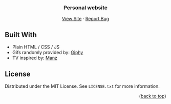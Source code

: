 <div id="top"></div>

<div align="center">
<h3 align="center">Personal website</h3>

  <p align="center">
    <a href="https://ruudvh.github.io/">View Site</a>
    ·
    <a href="https://github.com/ruudvh/ruudvh.github.io/issues">Report Bug</a>
  </p>
</div>

## Built With
* Plain HTML / CSS / JS
* Gifs randomly provided by: [Giphy](https://www.giphy.com)
* TV inspired by: [Manz](https://codepen.io/manz/pen/MWoRMja)

## License
Distributed under the MIT License. See `LICENSE.txt` for more information.

<p align="right">(<a href="#top">back to top</a>)</p>
